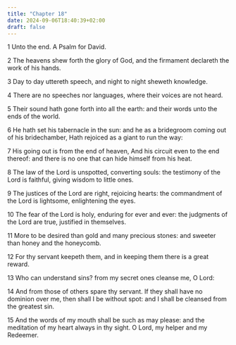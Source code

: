 ```yaml
---
title: "Chapter 18"
date: 2024-09-06T18:40:39+02:00
draft: false
---
```




1 Unto the end. A Psalm for David.

2 The heavens shew forth the glory of God, and the firmament declareth the work of his hands.

3 Day to day uttereth speech, and night to night sheweth knowledge.

4 There are no speeches nor languages, where their voices are not heard.

5 Their sound hath gone forth into all the earth: and their words unto the ends of the world.

6 He hath set his tabernacle in the sun: and he as a bridegroom coming out of his bridechamber, Hath rejoiced as a giant to run the way:

7 His going out is from the end of heaven, And his circuit even to the end thereof: and there is no one that can hide himself from his heat.

8 The law of the Lord is unspotted, converting souls: the testimony of the Lord is faithful, giving wisdom to little ones.

9 The justices of the Lord are right, rejoicing hearts: the commandment of the Lord is lightsome, enlightening the eyes.

10 The fear of the Lord is holy, enduring for ever and ever: the judgments of the Lord are true, justified in themselves.

11 More to be desired than gold and many precious stones: and sweeter than honey and the honeycomb.

12 For thy servant keepeth them, and in keeping them there is a great reward.

13 Who can understand sins? from my secret ones cleanse me, O Lord:

14 And from those of others spare thy servant. If they shall have no dominion over me, then shall I be without spot: and I shall be cleansed from the greatest sin.

15 And the words of my mouth shall be such as may please: and the meditation of my heart always in thy sight. O Lord, my helper and my Redeemer.

